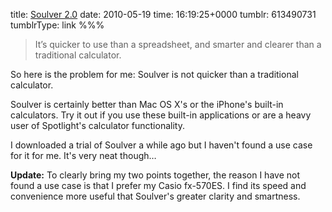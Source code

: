 title: [Soulver 2.0](http://www.acqualia.com/soulver/)
date: 2010-05-19
time: 16:19:25+0000
tumblr: 613490731
tumblrType: link
%%%

> It’s quicker to use than a spreadsheet, and smarter and clearer than a traditional calculator.

So here is the problem for me: Soulver is not quicker than a traditional calculator.

Soulver is certainly better than Mac OS X's or the iPhone's built-in calculators. Try it out if you use these built-in applications or are a heavy user of Spotlight's calculator functionality.

I downloaded a trial of Soulver a while ago but I haven't found a use case for it for me. It's very neat though…

**Update:** To clearly bring my two points together, the reason I have not found a use case is that I prefer my Casio fx-570ES. I find its speed and convenience more useful that Soulver's greater clarity and smartness.

